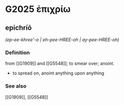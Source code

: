 # G2025 ἐπιχρίω

## epichríō

_(ep-ee-khree'-o | eh-pee-HREE-oh | ay-pee-HREE-oh)_

### Definition

from [[G1909]] and [[G5548]]; to smear over; anoint.

- to spread on, anoint anything upon anything

### See also

[[G1909]], [[G5548]]


